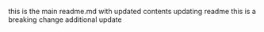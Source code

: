 this is the main readme.md with updated contents
updating readme
this is a breaking change
additional update
